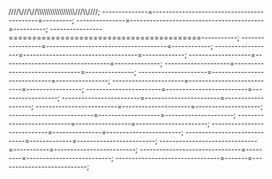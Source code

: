 //\//\\\/\//\\/\/\\\\\\\\\\\\\\\\\\\\\\\\\\\\\\\\\\/\/\/\\\\/\/\/\/;
--------------=-------------------------------------------=---------;
---------------=-----------------------------------------=----------;
----------------=========================================-----------;
-----------------=-------------------------------------=------------;
------------------=-----------------------------------=-------------;
-------------------=---------------------------------=--------------;
--------------------=-------------------------------=---------------;
---------------------=-----------------------------=----------------;
----------------------=---------------------------=-----------------;
-----------------------=-------------------------=------------------;
------------------------=-----------------------=-------------------;
-------------------------=---------------------=--------------------;
--------------------------=-------------------=---------------------;
---------------------------=-----------------=----------------------;
----------------------------=---------------=-----------------------;
-----------------------------=-------------=------------------------;
------------------------------=-----------=-------------------------;
-------------------------------=---------=--------------------------;
--------------------------------=-------=---------------------------;
